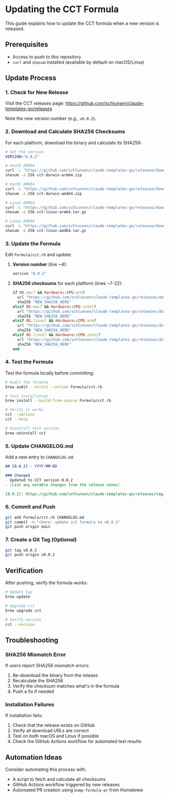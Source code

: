 # Updating the CCT Formula

This guide explains how to update the CCT formula when a new version is released.

## Prerequisites

- Access to push to this repository
- `curl` and `shasum` installed (available by default on macOS/Linux)

## Update Process

### 1. Check for New Release

Visit the CCT releases page:
https://github.com/schlunsen/claude-templates-go/releases

Note the new version number (e.g., `v0.0.2`).

### 2. Download and Calculate SHA256 Checksums

For each platform, download the binary and calculate its SHA256:

```bash
# Set the version
VERSION="0.0.2"

# macOS ARM64
curl -L "https://github.com/schlunsen/claude-templates-go/releases/download/v${VERSION}/cct-darwin-arm64.zip" -o cct-darwin-arm64.zip
shasum -a 256 cct-darwin-arm64.zip

# macOS AMD64
curl -L "https://github.com/schlunsen/claude-templates-go/releases/download/v${VERSION}/cct-darwin-amd64.zip" -o cct-darwin-amd64.zip
shasum -a 256 cct-darwin-amd64.zip

# Linux ARM64
curl -L "https://github.com/schlunsen/claude-templates-go/releases/download/v${VERSION}/cct-linux-arm64.tar.gz" -o cct-linux-arm64.tar.gz
shasum -a 256 cct-linux-arm64.tar.gz

# Linux AMD64
curl -L "https://github.com/schlunsen/claude-templates-go/releases/download/v${VERSION}/cct-linux-amd64.tar.gz" -o cct-linux-amd64.tar.gz
shasum -a 256 cct-linux-amd64.tar.gz
```

### 3. Update the Formula

Edit `Formula/cct.rb` and update:

1. **Version number** (line ~4):
   ```ruby
   version "0.0.2"
   ```

2. **SHA256 checksums** for each platform (lines ~7-22):
   ```ruby
   if OS.mac? && Hardware::CPU.arm?
     url "https://github.com/schlunsen/claude-templates-go/releases/download/v#{version}/cct-darwin-arm64.zip"
     sha256 "NEW_SHA256_HERE"
   elsif OS.mac? && Hardware::CPU.intel?
     url "https://github.com/schlunsen/claude-templates-go/releases/download/v#{version}/cct-darwin-amd64.zip"
     sha256 "NEW_SHA256_HERE"
   elsif OS.linux? && Hardware::CPU.arm?
     url "https://github.com/schlunsen/claude-templates-go/releases/download/v#{version}/cct-linux-arm64.tar.gz"
     sha256 "NEW_SHA256_HERE"
   elsif OS.linux? && Hardware::CPU.intel?
     url "https://github.com/schlunsen/claude-templates-go/releases/download/v#{version}/cct-linux-amd64.tar.gz"
     sha256 "NEW_SHA256_HERE"
   end
   ```

### 4. Test the Formula

Test the formula locally before committing:

```bash
# Audit the formula
brew audit --strict --online Formula/cct.rb

# Test installation
brew install --build-from-source Formula/cct.rb

# Verify it works
cct --version
cct --help

# Uninstall test version
brew uninstall cct
```

### 5. Update CHANGELOG.md

Add a new entry to `CHANGELOG.md`:

```markdown
## [0.0.2] - YYYY-MM-DD

### Changed
- Updated to CCT version 0.0.2
- [List any notable changes from the release notes]

[0.0.2]: https://github.com/schlunsen/claude-templates-go/releases/tag/v0.0.2
```

### 6. Commit and Push

```bash
git add Formula/cct.rb CHANGELOG.md
git commit -m "chore: update cct formula to v0.0.2"
git push origin main
```

### 7. Create a Git Tag (Optional)

```bash
git tag v0.0.2
git push origin v0.0.2
```

## Verification

After pushing, verify the formula works:

```bash
# Update tap
brew update

# Upgrade cct
brew upgrade cct

# Verify version
cct --version
```

## Troubleshooting

### SHA256 Mismatch Error

If users report SHA256 mismatch errors:
1. Re-download the binary from the release
2. Recalculate the SHA256
3. Verify the checksum matches what's in the formula
4. Push a fix if needed

### Installation Failures

If installation fails:
1. Check that the release exists on GitHub
2. Verify all download URLs are correct
3. Test on both macOS and Linux if possible
4. Check the GitHub Actions workflow for automated test results

## Automation Ideas

Consider automating this process with:
- A script to fetch and calculate all checksums
- GitHub Actions workflow triggered by new releases
- Automated PR creation using `bump-formula-pr` from Homebrew
